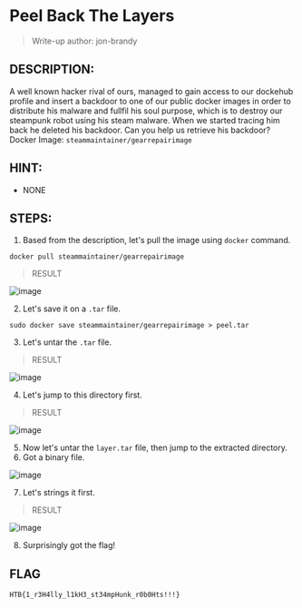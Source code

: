 # Peel Back The Layers
> Write-up author: jon-brandy
## DESCRIPTION:
A well known hacker rival of ours, managed to gain access to our dockehub profile and insert a backdoor to one of our public docker images in order to distribute his malware and fullfil his soul purpose, 
which is to destroy our steampunk robot using his steam malware. 
When we started tracing him back he deleted his backdoor. Can you help us retrieve his backdoor? Docker Image: `steammaintainer/gearrepairimage`
## HINT:
- NONE
## STEPS:
1. Based from the description, let's pull the image using `docker` command.

```
docker pull steammaintainer/gearrepairimage
```

> RESULT

![image](https://user-images.githubusercontent.com/70703371/211318845-7a3c51af-d55a-4354-81e6-165461a1f2a2.png)


2. Let's save it on a `.tar` file.

```
sudo docker save steammaintainer/gearrepairimage > peel.tar
```

3. Let's untar the `.tar` file.

> RESULT

![image](https://user-images.githubusercontent.com/70703371/211324234-4d1a3c89-fca2-4d8b-ba2f-2e9cb165c8f5.png)


4. Let's jump to this directory first.

> RESULT

![image](https://user-images.githubusercontent.com/70703371/211324391-cb27da40-a187-461e-bafe-f85676f12a4f.png)


5. Now let's untar the `layer.tar` file, then jump to the extracted directory.
6. Got a binary file.

![image](https://user-images.githubusercontent.com/70703371/211325107-ca6954e1-272e-4c12-a834-e073606c44fd.png)


7. Let's strings it first.

> RESULT

![image](https://user-images.githubusercontent.com/70703371/211325209-5ad4af99-9a6d-474d-b926-3d53b842bbfd.png)


8. Surprisingly got the flag!

## FLAG

```
HTB{1_r3H4lly_l1kH3_st34mpHunk_r0b0Hts!!!}
```
